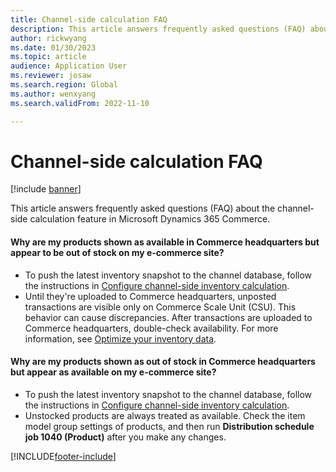 ```yaml
---
title: Channel-side calculation FAQ
description: This article answers frequently asked questions (FAQ) about the channel-side calculation feature in Microsoft Dynamics 365 Commerce.
author: rickwyang
ms.date: 01/30/2023
ms.topic: article
audience: Application User
ms.reviewer: josaw
ms.search.region: Global
ms.author: wenxyang
ms.search.validFrom: 2022-11-10

---
```

# Channel-side calculation FAQ

[!include [banner](../includes/banner.md)]

This article answers frequently asked questions (FAQ) about the channel-side calculation feature in Microsoft Dynamics 365 Commerce.

#### Why are my products shown as available in Commerce headquarters but appear to be out of stock on my e-commerce site?

- To push the latest inventory snapshot to the channel database, follow the instructions in [Configure channel-side inventory calculation](channel-side-calculation.md).
- Until they're uploaded to Commerce headquarters, unposted transactions are visible only on Commerce Scale Unit (CSU). This behavior can cause discrepancies. After transactions are uploaded to Commerce headquarters, double-check availability. For more information, see [Optimize your inventory data](optimize-inventory-data.md).

#### Why are my products shown as out of stock in Commerce headquarters but appear as available on my e-commerce site?

- To push the latest inventory snapshot to the channel database, follow the instructions in [Configure channel-side inventory calculation](channel-side-calculation.md).
- Unstocked products are always treated as available. Check the item model group settings of products, and then run **Distribution schedule job 1040 (Product)** after you make any changes.

[!INCLUDE[footer-include](../includes/footer-banner.md)]
